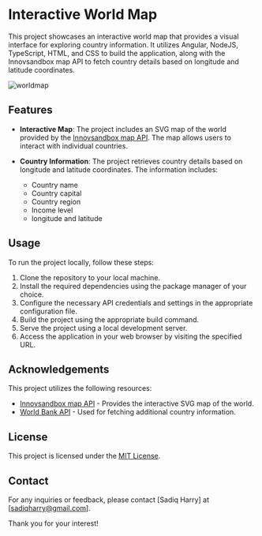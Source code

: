 # Interactive World Map

This project showcases an interactive world map that provides a visual interface for exploring country information. It utilizes Angular, NodeJS, TypeScript, HTML, and CSS to build the application, along with the Innovsandbox map API to fetch country details based on longitude and latitude coordinates.

![worldmap](https://github.com/SadiqHarry/Interactive_World_Map/assets/116308353/0d9f6f90-59bf-4cc5-8301-2653376c6d8e)



## Features

- **Interactive Map**: The project includes an SVG map of the world provided by the [Innovsandbox map API](https://innovsandbox.space/map.html). The map allows users to interact with individual countries.

- **Country Information**: The project retrieves country details based on longitude and latitude coordinates. The information includes:
  - Country name
  - Country capital
  - Country region
  - Income level
  - longitude and latitude

## Usage

To run the project locally, follow these steps:

1. Clone the repository to your local machine.
2. Install the required dependencies using the package manager of your choice.
3. Configure the necessary API credentials and settings in the appropriate configuration file.
4. Build the project using the appropriate build command.
5. Serve the project using a local development server.
6. Access the application in your web browser by visiting the specified URL.

## Acknowledgements

This project utilizes the following resources:

- [Innovsandbox map API](https://innovsandbox.space/map.html) - Provides the interactive SVG map of the world.
- [World Bank API](https://data.worldbank.org/) - Used for fetching additional country information.

## License

This project is licensed under the [MIT License](LICENSE).

## Contact

For any inquiries or feedback, please contact [Sadiq Harry] at [sadiqharry@gmail.com].

Thank you for your interest!
